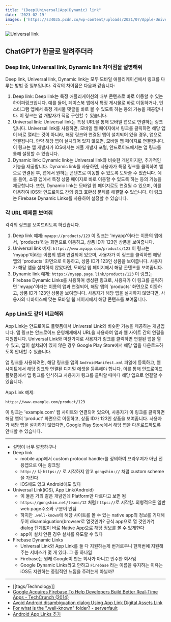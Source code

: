 ```yaml
---
title: "(Deep|Universal|App|Dynamic) link"
date: '2023-02-19'
images: ['https://s34035.pcdn.co/wp-content/uploads/2021/07/Apple-UniversalLink-BlogIMG@3x-1536x767.png']
---
```

![Universal link](https://s34035.pcdn.co/wp-content/uploads/2021/07/Apple-UniversalLink-BlogIMG@3x-1536x767.png)
## ChatGPT가 한글로 알려주더라

### Deep link, Universal link, Dynamic link 차이점을 설명해줘
Deep link, Universal link, Dynamic link는 모두 모바일 애플리케이션에서 링크를 다루는 방법 중 일부입니다. 각각의 차이점은 다음과 같습니다:

1.  Deep link: Deep link는 특정 애플리케이션의 내부 콘텐츠로 바로 이동할 수 있는 하이퍼링크입니다. 예를 들어, 페이스북 앱에서 특정 게시물로 바로 이동하거나, 인스타그램 앱에서 특정 게시물 댓글을 바로 볼 수 있도록 하는 등의 기능을 제공합니다. 이 링크는 앱 개발자가 직접 구현할 수 있습니다.
2.  Universal link: Universal link는 특정 URL을 통해 모바일 앱으로 연결하는 링크입니다. Universal link를 사용하면, 모바일 웹 페이지에서 링크를 클릭하면 해당 앱이 바로 열리는 것이 아니라, 해당 링크와 연결된 앱이 설치되어 있을 경우, 앱으로 연결됩니다. 만약 해당 앱이 설치되어 있지 않으면, 모바일 웹 페이지로 연결됩니다. 이 링크는 앱 개발자가 iOS에서는 애플 개발자 포털, 안드로이드에서는 앱 링크를 통해 설정할 수 있습니다.
3.  Dynamic link: Dynamic link는 Universal link와 비슷한 개념이지만, 추가적인 기능을 제공합니다. Dynamic link를 사용하면, 사용자가 특정 링크를 클릭하여 앱으로 연결된 후, 앱에서 원하는 콘텐츠로 이동할 수 있도록 도와줄 수 있습니다. 예를 들어, 쇼핑 앱에서 특정 상품 페이지로 바로 이동할 수 있도록 하는 등의 기능을 제공합니다. 또한, Dynamic link는 모바일 웹 페이지로도 연결될 수 있으며, 이를 이용하여 iOS와 안드로이드 간의 링크 호환성 문제를 해결할 수 있습니다. 이 링크는 Firebase Dynamic Links를 사용하여 설정할 수 있습니다.

### 각 URL 예제를 보여줘

각각의 링크를 보여드리도록 하겠습니다.

1.  Deep link 예제:
    `myapp://products/123`
    이 링크는 'myapp'이라는 이름의 앱에서, 'products'라는 화면으로 이동하고, 상품 ID가 123인 상품을 보여줍니다.
2.  Universal link 예제:
    `https://www.myapp.com/products/123`
    이 링크는 'myapp'이라는 이름의 앱과 연결되어 있으며, 사용자가 이 링크를 클릭하면 해당 앱의 'products' 화면으로 이동하고, 상품 ID가 123인 상품을 보여줍니다. 사용자가 해당 앱을 설치하지 않았다면, 모바일 웹 페이지에서 해당 콘텐츠를 보여줍니다.
3.  Dynamic link 예제:
    `https://myapp.page.link/products/123`
    이 링크는 Firebase Dynamic Links를 사용하여 생성된 링크로, 사용자가 이 링크를 클릭하면 'myapp'이라는 이름의 앱과 연결되어, 해당 앱의 'products' 화면으로 이동하고, 상품 ID가 123인 상품을 보여줍니다. 사용자가 해당 앱을 설치하지 않았다면, 사용자의 디바이스에 맞는 모바일 웹 페이지에서 해당 콘텐츠를 보여줍니다.

### App Link도 같이 비교해줘
App Link는 안드로이드 플랫폼에서 Universal Link와 비슷한 기능을 제공하는 개념입니다. 앱 링크는 안드로이드 운영체제에서 URL을 사용하여 앱과 웹 사이트 간의 연결을 지원합니다. Universal Link와 마찬가지로 사용자가 링크를 클릭하면 연결된 앱을 열 수 있고, 앱이 설치되어 있지 않은 경우 Google Play Store에서 해당 앱을 다운로드하도록 안내할 수 있습니다.

앱 링크를 사용하려면, 해당 링크를 앱의 `AndroidManifest.xml` 파일에 등록하고, 웹 사이트에서 해당 링크와 연결된 디지털 에셋을 등록해야 합니다. 이를 통해 안드로이드 플랫폼에서 앱 링크를 인식하고 사용자가 링크를 클릭할 때마다 해당 앱으로 연결할 수 있습니다.

App Link 예제:

`https://www.example.com/product/123`

이 링크는 'example.com' 웹 사이트와 연결되어 있으며, 사용자가 이 링크를 클릭하면 해당 앱의 'product' 화면으로 이동하고, 상품 ID가 123인 상품을 보여줍니다. 사용자가 해당 앱을 설치하지 않았다면, Google Play Store에서 해당 앱을 다운로드하도록 안내할 수 있습니다.

---
- 설명이 너무 깔끔하구나
- Deep link
	- mobile app에서 custom protocol handler를 정의하여 브라우져가 아닌 전용앱으로 여는 링크임
	- `http://` 나 `https://` 로 시작하지 않고 `gongshim://` 처럼 custom scheme을 가진다
	- iOS에도 있고 Android에도 있다
- Universal Link(iOS), App Link(Android)
	- 이 둘은 거의 같은 개념인데 Platform만 다르다고 보면 됨
	- `https://gongshim.net/teams/12` 처럼 `https://`로 시작함. 외형적으론 일반 web page주소와 구분이 안됨
	- 하지만 `.well-known`에 해당 사이트를 볼 수 있는 native app의 정보를 기재해 두어 disambiguation(browser로 열것인가? 공식 app으로 열 것인가?) dialog 단계없이 바로 Native App으로 해당 정보를 볼 수 있게한다
	- app이 설치 안된 경우 설치를 유도할 수 있다
- Firebase Dynamic Links
	- Universal Link와 App Link를 둘 다 지원하는게 번거로우니 한꺼번에 지원해주는 서비스가 몇 개 있다. 그 중 하나임
	- Firebase는 원래 Google이 만든 회사가 아니고 인수한 회사임
	- Google Dynamic Links라고 안하고 `Firebase` 라는 이름을 유지하는 이유는 iOS도 지원하는 중립적인 느낌을 주려는게 아닐까?
---
- [[tags/Technology]]
- [Google Acquires Firebase To Help Developers Build Better Real-Time Apps - TechCrunch (2014)](https://techcrunch.com/2014/10/21/google-acquires-firebase-to-help-developers-build-better-realtime-apps/)
- [Avoid Android disambiguation dialog Using App Link Digital Assets Link](https://medium.com/android-news/avoid-android-disambiguation-dialog-using-app-link-digital-assets-link-434395e1ed30)
- [For what is the ".well-known" folder? - serverfault](https://serverfault.com/a/795474)
- [Android App Links 추가](https://developer.android.com/studio/write/app-link-indexing?hl=ko)